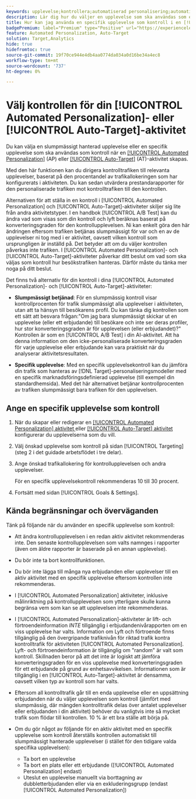 ```yaml
---
keywords: upplevelse;kontrollera;automatiserad personalisering;automatisk målanpassning
description: Lär dig hur du väljer en upplevelse som ska användas som en kontroll när du skapar en [!UICONTROL Automated Personalization] (AP) eller [!UICONTROL Auto-Target]-aktivitet i  [!DNL Adobe Target].
title: Hur kan jag använda en specifik upplevelse som kontroll i en [!UICONTROL Automated Personalization]-aktivitet?
badgePremium: label="Premium" type="Positive" url="https://experienceleague.adobe.com/docs/target/using/introduction/intro.html?lang=en#premium newtab=true" tooltip="Se vad som ingår i Target Premium."
feature: Automated Personalization, Auto-Target
solution: Target,Analytics
hide: true
hidefromtoc: true
source-git-commit: 19f70ce944e4db4aa0774da034a0d16be34a4ec8
workflow-type: tm+mt
source-wordcount: '737'
ht-degree: 0%

---
```


# Välj kontrollen för din [!UICONTROL Automated Personalization]- eller [!UICONTROL Auto-Target]-aktivitet

Du kan välja en slumpmässigt hanterad upplevelse eller en specifik upplevelse som ska användas som kontroll när en [[!UICONTROL Automated Personalization]](/help/main/c-activities/t-automated-personalization/automated-personalization.md) (AP) eller [[!UICONTROL Auto-Target]](/help/main/c-activities/auto-target/auto-target-to-optimize.md) (AT)-aktivitet skapas.

Med den här funktionen kan du dirigera kontrolltrafiken till relevanta upplevelser, baserat på den procentandel av trafikallokeringen som har konfigurerats i aktiviteten. Du kan sedan utvärdera prestandarapporter för den personaliserade trafiken mot kontrolltrafiken till den kontrollen.

Alternativen för att ställa in en kontroll i [!UICONTROL Automated Personalization] och [!UICONTROL Auto-Target]-aktiviteter skiljer sig lite från andra aktivitetstyper. I en handbok [!UICONTROL A/B Test] kan du ändra vad som visas som din kontroll och lyft beräknas baserat på konverteringsgraden för den kontrollupplevelsen. Ni kan enkelt göra den här ändringen eftersom trafiken betjänas slumpmässigt för var och en av de upplevelser ni tog med i er aktivitet, oavsett vilken kontroll som ursprungligen är inställd på. Det betyder att om du väljer kontrollen påverkas inte trafiken. I [!UICONTROL Automated Personalization]- och [!UICONTROL Auto-Target]-aktiviteter påverkar ditt beslut om vad som ska väljas som kontroll hur besökstrafiken hanteras. Därför måste du tänka mer noga på ditt beslut.

Det finns två alternativ för din kontroll i dina [!UICONTROL Automated Personalization]- och [!UICONTROL Auto-Target]-aktiviteter:

* **Slumpmässigt betjänad**: För en slumpmässig kontroll visar kontrollprocenten för trafik slumpmässigt alla upplevelser i aktiviteten, utan att ta hänsyn till besökarens profil. Du kan tänka dig kontrollen som ett sätt att besvara frågan:&quot;Om jag bara slumpmässigt skickar ut en upplevelse (eller ett erbjudande) till besökare och inte ser deras profiler, hur stor konverteringsgraden är för upplevelsen (eller erbjudandet)?&quot; Kontrollen är som en [!UICONTROL A/B Test] i din AI-aktivitet. Att ha denna information om den icke-personaliserade konverteringsgraden för varje upplevelse eller erbjudande kan vara praktiskt när du analyserar aktivitetsresultaten.

* **Specifik upplevelse**: Med en specifik upplevelsekontroll kan du jämföra din trafik som hanteras av [!DNL Target]-personaliseringsmodeller med en specifik marknadsföringsdefinierad upplevelse (till exempel din standardhemsida). Med det här alternativet betjänar kontrollprocenten av trafiken slumpmässigt bara trafiken för den upplevelsen.

## Ange en specifik upplevelse som kontroll

1. När du skapar eller redigerar en [[!UICONTROL Automated Personalization] aktivitet ](/help/main/c-activities/t-automated-personalization/create-ap-activity.md) eller [[!UICONTROL Auto-Target] aktivitet ](/help/main/c-activities/t-test-ab/t-test-create-ab/ab-audience.md) konfigurerar du upplevelserna som du vill.
1. Välj önskad upplevelse som kontroll på sidan [!UICONTROL Targeting] (steg 2 i det guidade arbetsflödet i tre delar).
1. Ange önskad trafikallokering för kontrollupplevelsen och andra upplevelser.

   För en specifik upplevelsekontroll rekommenderas 10 till 30 procent.

1. Fortsätt med sidan [!UICONTROL Goals & Settings].

## Kända begränsningar och överväganden

Tänk på följande när du använder en specifik upplevelse som kontroll:

* Att ändra kontrollupplevelsen i en redan aktiv aktivitet rekommenderas inte. Den senaste kontrollupplevelsen som valts namnges i rapporter (även om äldre rapporter är baserade på en annan upplevelse).
* Du bör inte ta bort kontrollfunktionen.
* Du bör inte lägga till många nya erbjudanden eller upplevelser till en aktiv aktivitet med en specifik upplevelse eftersom kontrollen inte rekommenderas.
* I [!UICONTROL Automated Personalization] aktiviteter, inklusive målinriktning på kontrollupplevelsen som ytterligare skulle kunna begränsa vem som kan se att upplevelsen inte rekommenderas.
* I [!UICONTROL Automated Personalization]-aktiviteter är lift- och förtroendeinformation *INTE* tillgänglig i erbjudandenivårapporten om en viss upplevelse har valts. Information om Lyft och förtroende finns tillgänglig på den övergripande trafiknivån för riktad trafik kontra kontrolltrafik för aktiviteten [!UICONTROL Automated Personalization]. Lyft- och förtroendeinformation är tillgänglig om &quot;random&quot; är valt som kontroll. Skillnaden beror på att det inte är logiskt att jämföra konverteringsgraden för en viss upplevelse med konverteringsgraden för ett erbjudande på grund av enhetsavvikelsen. Informationen som är tillgänglig i en [!UICONTROL Auto-Target]-aktivitet är densamma, oavsett vilken typ av kontroll som har valts.
* Eftersom all kontrolltrafik går till en enda upplevelse eller en uppsättning erbjudanden när du väljer upplevelsen som kontroll (jämfört med slumpmässig, där mängden kontrolltrafik delas över antalet upplevelser eller erbjudanden i din aktivitet) behöver du vanligtvis inte så mycket trafik som flödar till kontrollen. 10 % är ett bra ställe att börja på.
* Om du gör något av följande för en aktiv aktivitet med en specifik upplevelse som kontroll återställs kontrollen automatiskt till slumpmässigt hanterade upplevelser (i stället för den tidigare valda specifika upplevelsen):

   * Ta bort en upplevelse
   * Ta bort en plats eller ett erbjudande ([!UICONTROL Automated Personalization] endast)
   * Uteslut en upplevelse manuellt via borttagning av dubbletterbjudanden eller via en exkluderingsgrupp (endast [!UICONTROL Automated Personalization])
